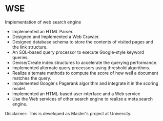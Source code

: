 # WSE
Implementation of web search engine

* Implemented an HTML Parser.
* Designed and Implemented a Web Crawler.
* Designed database schema to store the contents of visited pages and the link structure.
* An SQL-based query processor to execute Google-style keyword queries.
* Devise/Create index structures to accelerate the querying performance.
* Implemented alternate query processors using threshold algorithms.
* Realize alternate methods to compute the score of how well a document matches the query.
* Implemented Google's Pagerank algorithm and integrate it in the scoring model.
* Implemented an HTML-based user interface and a Web service
* Use the Web services of other search engine to realize a meta search engine.

Disclaimer: This is developed as Master's project at University.
